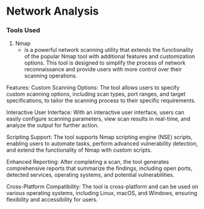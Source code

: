 # Network Analysis

### Tools Used 
1. Nmap
   - is a powerful network scanning utility that extends the functionality of the popular Nmap tool with additional features and customization options. This tool is designed to simplify the process of network reconnaissance and provide users with more control over their scanning operations.

Features:
Custom Scanning Options: The tool allows users to specify custom scanning options, including scan types, port ranges, and target specifications, to tailor the scanning process to their specific requirements.

Interactive User Interface: With an interactive user interface, users can easily configure scanning parameters, view scan results in real-time, and analyze the output for further action.

Scripting Support: The tool supports Nmap scripting engine (NSE) scripts, enabling users to automate tasks, perform advanced vulnerability detection, and extend the functionality of Nmap with custom scripts.

Enhanced Reporting: After completing a scan, the tool generates comprehensive reports that summarize the findings, including open ports, detected services, operating systems, and potential vulnerabilities.

Cross-Platform Compatibility: The tool is cross-platform and can be used on various operating systems, including Linux, macOS, and Windows, ensuring flexibility and accessibility for users.

